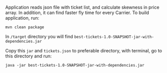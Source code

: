 Application reads json file with ticket list, and calculate skewness in price array. 
In addition, it can find faster fly time for every Carrier.
To build application, run:

`mvn clean package`

In `/target` directory you will find `best-tickets-1.0-SNAPSHOT-jar-with-dependencies.jar`

Copy this `jar` and `tickets.json` to preferable directory, with terminal, go to this directory and run:

`java -jar best-tickets-1.0-SNAPSHOT-jar-with-dependencies.jar`

